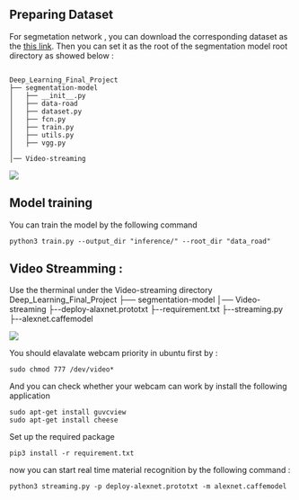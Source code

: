## Preparing Dataset

For segmetation network , you can download the corresponding dataset as the [this link](http://www.cvlibs.net/download.php?file=data_road.zip). Then you can set it as the root of the segmentation model root directory as showed below :

```

Deep_Learning_Final_Project
├── segmentation-model
│   ├── __init__.py
│   ├── data-road
│   ├── dataset.py
│   ├── fcn.py
│   ├── train.py
│   ├── utils.py
│   ├── vgg.py
│
│── Video-streaming

```

![](https://i.imgur.com/ZVHlomh.png)

## Model training 

You can train the model by the following command


```
python3 train.py --output_dir "inference/" --root_dir "data_road"
```

## Video Streamming : 
Use the therminal under the Video-streaming directory
Deep_Learning_Final_Project
├── segmentation-model
│── Video-streaming
    ├--deploy-alaxnet.prototxt
    ├--requirement.txt
    ├--streaming.py
    ├--alexnet.caffemodel

![](https://i.imgur.com/nML5K8A.png)

You should elavalate webcam priority in ubuntu first by  : 

```
sudo chmod 777 /dev/video*
```

And you can check whether your webcam can work by install the following application
```
sudo apt-get install guvcview
sudo apt-get install cheese
```

Set up the  required package

```
pip3 install -r requirement.txt
```

now you can start real time material recognition by the following command :

```
python3 streaming.py -p deploy-alexnet.prototxt -m alexnet.caffemodel
```
